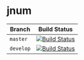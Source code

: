 # jnum

| Branch | Build Status |
|-|-|
| `master`| [![Build Status](https://travis-ci.com/jayeshbadwaik/jnum.svg?branch=master)](https://travis-ci.com/jayeshbadwaik/jnum) 	 |
| `develop` | [![Build Status](https://travis-ci.com/jayeshbadwaik/jnum.svg?branch=develop)](https://travis-ci.com/jayeshbadwaik/jnum)	 |



